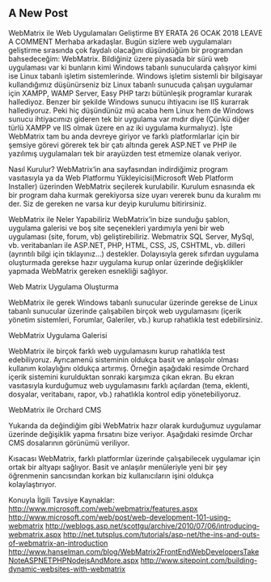 ## A New Post

WebMatrix ile Web Uygulamaları Geliştirme
BY ERATA	26 OCAK 2018  LEAVE A COMMENT
Merhaba arkadaşlar. Bugün sizlere web uygulamaları geliştirme sırasında çok faydalı olacağını düşündüğüm bir programdan bahsedeceğim: WebMatrix. Bildiğiniz üzere piyasada bir sürü web uygulaması var ki bunların kimi Windows tabanlı sunucularda çalışıyor kimi ise Linux tabanlı işletim sistemlerinde. Windows işletim sistemli bir bilgisayar kullandığımız düşünürseniz biz Linux tabanlı sunucuda çalışan uygulamar için XAMPP, WAMP Server, Easy PHP tarzı bütünleşik programlar kurarak hallediyoz. Benzer bir şekilde Windows sunucu ihtiyacını ise IIS kurarrak hallediyoruz. Peki hiç düşündünüz mü acaba hem Linux hem de Windows sunucu ihtiyacımızı gideren tek bir uygulama var mıdır diye (Çünkü diğer türlü XAMPP ve IIS olmak üzere en az iki uygulama kurmalıyız).  İşte WebMatrix tam bu anda devreye giriyor ve farklı platformlarlar için bir şemsiye görevi görerek tek bir çatı altında gerek ASP.NET ve  PHP ile yazılımış uygulamaları tek bir arayüzden test etmemize olanak veriyor.

Nasıl Kurulur?
WebMatrix‘in ana sayfasından indirdiğimiz program vasıtasıyla ya da Web Platformu Yükleyicisi(Microsoft Web Platform Installer) üzerinden WebMatrix seçilerek kurulabilir. Kurulum esnasında ek bir program daha kurmak gerekiyorsa size uyarı vererek bunu da kuralım mı der. Siz de gereken ne varsa kur deyip kurulumu bitirirsiniz.

WebMatrix ile Neler Yapabiliriz
WebMatrix’in bize sunduğu şablon, uygulama galerisi ve boş site seçenekleri yardımıyla yeni bir web uygulaması (site, forum, vb) geliştirebiliriz. Webmatrix SQL Server, MySql, vb. veritabanları ile ASP.NET, PHP, HTML, CSS, JS, CSHTML, vb. dilleri (ayrıntılı bilgi için tıklayınız…) destekler. Dolayısıyla gerek sıfırdan uygulama oluşturmada gerekse hazır uygulama kurup onlar üzerinde değişklikler yapmada WebMatrix gereken esnekliği sağlıyor.

Web Matrix Uygulama Oluşturma

WebMatrix ile gerek Windows tabanlı sunucular üzerinde gerekse de Linux tabanlı sunucular üzerinde çalışabilen birçok web uygulamasını (içerik yönetim sistemleri, Forumlar, Galeriler, vb.) kurup rahatlıkla test edebilirsiniz.

WebMatrix Uygulama Galerisi

WebMatrix ile birçok farklı web uygulamasını kurup rahatlıkla test edebiliyoruz. Ayrıcamenü sisteminin oldukça basit ve anlaşolır olması kullanım kolaylığını oldukça artırmış. Örneğin aşağıdaki resimde Orchard içerik sistemini kurulduktan sonraki karşımıza çıkan ekran. Bu ekran vasıtasıyla kurduğumuz web uygulamasını farklı açılardan (tema, eklenti, dosyalar, veritabanı, rapor, vb.) rahatlıkla kontrol edip yönetebiliyoruz.

WebMatrix ile Orchard CMS

Yukarıda da değindiğim gibi WebMatrix hazır olarak kurduğumuz uygulamar üzerinde değişiklik yapma fırsatını bize veriyor. Aşağıdaki resimde Orchar CMS dosalarının görünümü veriliyor.



Kısacası WebMatrix, farklı platformlar üzerinde çalışabilecek uygulamar için ortak bir altyapı sağlıyor. Basit ve anlaşılır menüleriyle yeni bir şey öğrenmenin sancısından korkan biz kullanıcıların işini oldukça kolaylaştırıyor.

Konuyla İlgili Tavsiye Kaynaklar:
http://www.microsoft.com/web/webmatrix/features.aspx
http://www.microsoft.com/web/post/web-development-101-using-webmatrix
http://weblogs.asp.net/scottgu/archive/2010/07/06/introducing-webmatrix.aspx
http://net.tutsplus.com/tutorials/asp-net/the-ins-and-outs-of-webmatrix-an-introduction
http://www.hanselman.com/blog/WebMatrix2FrontEndWebDevelopersTakeNoteASPNETPHPNodejsAndMore.aspx
http://www.sitepoint.com/building-dynamic-websites-with-webmatrix